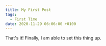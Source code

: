 ```yaml
---
title: My First Post
tags:
  - First Time
date: 2020-11-29 06:06:00 +0100
---
```


That's it! Finally, I am able to set this thing up.
